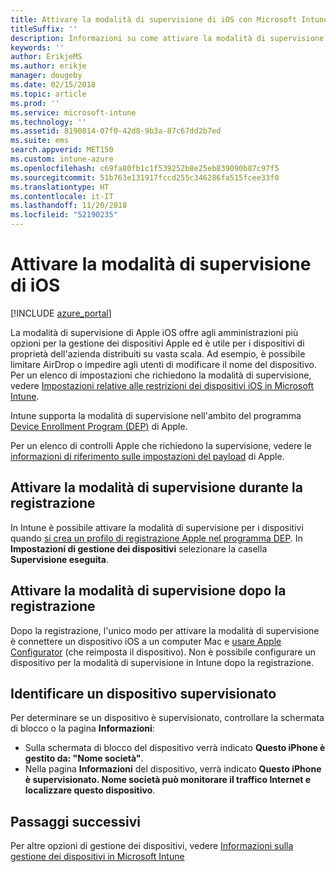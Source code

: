 ```yaml
---
title: Attivare la modalità di supervisione di iOS con Microsoft Intune
titleSuffix: ''
description: Informazioni su come attivare la modalità di supervisione di iOS con Intune.
keywords: ''
author: ErikjeMS
ms.author: erikje
manager: dougeby
ms.date: 02/15/2018
ms.topic: article
ms.prod: ''
ms.service: microsoft-intune
ms.technology: ''
ms.assetid: 8190814-07f0-42d8-9b3a-87c67dd2b7ed
ms.suite: ems
search.appverid: MET150
ms.custom: intune-azure
ms.openlocfilehash: c69fa80fb1c1f539252b8e25eb839090b87c97f5
ms.sourcegitcommit: 51b763e131917fccd255c346286fa515fcee33f0
ms.translationtype: HT
ms.contentlocale: it-IT
ms.lasthandoff: 11/20/2018
ms.locfileid: "52190235"
---
```

# <a name="turn-on-ios-supervised-mode"></a>Attivare la modalità di supervisione di iOS


[!INCLUDE [azure_portal](./includes/azure_portal.md)]

La modalità di supervisione di Apple iOS offre agli amministrazioni più opzioni per la gestione dei dispositivi Apple ed è utile per i dispositivi di proprietà dell'azienda distribuiti su vasta scala. Ad esempio, è possibile limitare AirDrop o impedire agli utenti di modificare il nome del dispositivo. Per un elenco di impostazioni che richiedono la modalità di supervisione, vedere [Impostazioni relative alle restrizioni dei dispositivi iOS in Microsoft Intune](device-restrictions-ios.md).

Intune supporta la modalità di supervisione nell'ambito del programma [Device Enrollment Program (DEP)](device-enrollment-program-enroll-ios.md) di Apple.

Per un elenco di controlli Apple che richiedono la supervisione, vedere le [informazioni di riferimento sulle impostazioni del payload](http://help.apple.com/configurator/mac/2.4/#/cad5370d089) di Apple.

## <a name="turn-on-supervised-mode-during-enrollment"></a>Attivare la modalità di supervisione durante la registrazione

In Intune è possibile attivare la modalità di supervisione per i dispositivi quando [si crea un profilo di registrazione Apple nel programma DEP](https://docs.microsoft.com/intune/device-enrollment-program-enroll-ios#create-an-apple-enrollment-profile). In **Impostazioni di gestione dei dispositivi** selezionare la casella **Supervisione eseguita**.

## <a name="turn-on-supervised-mode-after-enrollment"></a>Attivare la modalità di supervisione dopo la registrazione

Dopo la registrazione, l'unico modo per attivare la modalità di supervisione è connettere un dispositivo iOS a un computer Mac e [usare Apple Configurator](apple-configurator-enroll-ios.md) (che reimposta il dispositivo). Non è possibile configurare un dispositivo per la modalità di supervisione in Intune dopo la registrazione.

## <a name="identify-a-supervised-device"></a>Identificare un dispositivo supervisionato

Per determinare se un dispositivo è supervisionato, controllare la schermata di blocco o la pagina **Informazioni**:
- Sulla schermata di blocco del dispositivo verrà indicato **Questo iPhone è gestito da: "Nome società"**.
- Nella pagina **Informazioni** del dispositivo, verrà indicato **Questo iPhone è supervisionato. Nome società può monitorare il traffico Internet e localizzare questo dispositivo**.

## <a name="next-steps"></a>Passaggi successivi

Per altre opzioni di gestione dei dispositivi, vedere [Informazioni sulla gestione dei dispositivi in Microsoft Intune](device-management.md)
